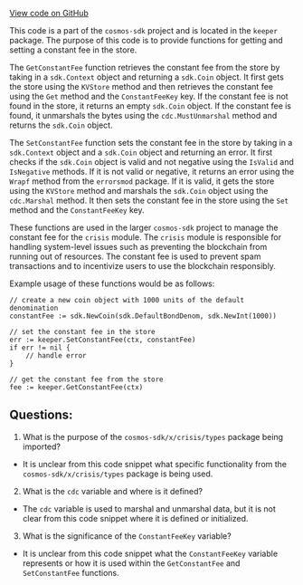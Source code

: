 [View code on GitHub](https://github.com/cosmos/cosmos-sdk/blob/main/x/crisis/keeper/params.go)

This code is a part of the `cosmos-sdk` project and is located in the `keeper` package. The purpose of this code is to provide functions for getting and setting a constant fee in the store. 

The `GetConstantFee` function retrieves the constant fee from the store by taking in a `sdk.Context` object and returning a `sdk.Coin` object. It first gets the store using the `KVStore` method and then retrieves the constant fee using the `Get` method and the `ConstantFeeKey` key. If the constant fee is not found in the store, it returns an empty `sdk.Coin` object. If the constant fee is found, it unmarshals the bytes using the `cdc.MustUnmarshal` method and returns the `sdk.Coin` object.

The `SetConstantFee` function sets the constant fee in the store by taking in a `sdk.Context` object and a `sdk.Coin` object and returning an error. It first checks if the `sdk.Coin` object is valid and not negative using the `IsValid` and `IsNegative` methods. If it is not valid or negative, it returns an error using the `Wrapf` method from the `errorsmod` package. If it is valid, it gets the store using the `KVStore` method and marshals the `sdk.Coin` object using the `cdc.Marshal` method. It then sets the constant fee in the store using the `Set` method and the `ConstantFeeKey` key.

These functions are used in the larger `cosmos-sdk` project to manage the constant fee for the `crisis` module. The `crisis` module is responsible for handling system-level issues such as preventing the blockchain from running out of resources. The constant fee is used to prevent spam transactions and to incentivize users to use the blockchain responsibly. 

Example usage of these functions would be as follows:

```
// create a new coin object with 1000 units of the default denomination
constantFee := sdk.NewCoin(sdk.DefaultBondDenom, sdk.NewInt(1000))

// set the constant fee in the store
err := keeper.SetConstantFee(ctx, constantFee)
if err != nil {
    // handle error
}

// get the constant fee from the store
fee := keeper.GetConstantFee(ctx)
```
## Questions: 
 1. What is the purpose of the `cosmos-sdk/x/crisis/types` package being imported?
- It is unclear from this code snippet what specific functionality from the `cosmos-sdk/x/crisis/types` package is being used.

2. What is the `cdc` variable and where is it defined?
- The `cdc` variable is used to marshal and unmarshal data, but it is not clear from this code snippet where it is defined or initialized.

3. What is the significance of the `ConstantFeeKey` variable?
- It is unclear from this code snippet what the `ConstantFeeKey` variable represents or how it is used within the `GetConstantFee` and `SetConstantFee` functions.